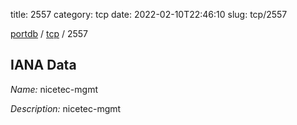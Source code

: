 title: 2557
category: tcp
date: 2022-02-10T22:46:10
slug: tcp/2557

[portdb](/) / [tcp](/category/tcp.html) / 2557


## IANA Data

_Name:_ nicetec-mgmt

_Description:_ nicetec-mgmt

